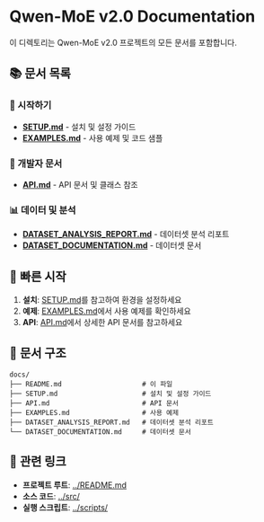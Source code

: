 # Qwen-MoE v2.0 Documentation

이 디렉토리는 Qwen-MoE v2.0 프로젝트의 모든 문서를 포함합니다.

## 📚 문서 목록

### 🚀 시작하기
- **[SETUP.md](SETUP.md)** - 설치 및 설정 가이드
- **[EXAMPLES.md](EXAMPLES.md)** - 사용 예제 및 코드 샘플

### 🔧 개발자 문서
- **[API.md](API.md)** - API 문서 및 클래스 참조

### 📊 데이터 및 분석
- **[DATASET_ANALYSIS_REPORT.md](DATASET_ANALYSIS_REPORT.md)** - 데이터셋 분석 리포트
- **[DATASET_DOCUMENTATION.md](DATASET_DOCUMENTATION.md)** - 데이터셋 문서

## 🎯 빠른 시작

1. **설치**: [SETUP.md](SETUP.md)를 참고하여 환경을 설정하세요
2. **예제**: [EXAMPLES.md](EXAMPLES.md)에서 사용 예제를 확인하세요
3. **API**: [API.md](API.md)에서 상세한 API 문서를 참고하세요

## 📁 문서 구조

```
docs/
├── README.md                    # 이 파일
├── SETUP.md                     # 설치 및 설정 가이드
├── API.md                       # API 문서
├── EXAMPLES.md                  # 사용 예제
├── DATASET_ANALYSIS_REPORT.md   # 데이터셋 분석 리포트
└── DATASET_DOCUMENTATION.md     # 데이터셋 문서
```

## 🔗 관련 링크

- **프로젝트 루트**: [../README.md](../README.md)
- **소스 코드**: [../src/](../src/)
- **실행 스크립트**: [../scripts/](../scripts/)
